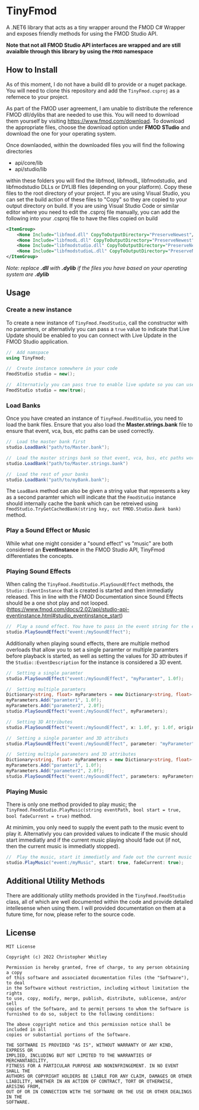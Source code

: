 # TinyFmod
A .NET6 library that acts as a tiny wrapper around the FMOD C# Wrapper and exposes friendly methods for using the FMOD Studio API. 

**Note that not all FMOD Studio API interfaces are wrapped and are still avaialble through this library by using the `FMOD` namespace**

## How to Install
As of this moment, I do not have a build dll to provide or a nuget package.  You will need to clone this repository and add the `TinyFmod.csproj` as a refernece to your project.

As part of the FMOD user agreement, I am unable to distribute the reference FMOD dll/dylibs that are needed to use this.  You will need to download them yourself by visiting https://www.fmod.com/download. To download the appropriate files, choose the download option under **FMOD STudio** and download the one for your operating system.

Once downlaoded, within the downloaded files you will find the following directories
*   api/core/lib
*   api/studio/lib

within these folders you will find the libfmod, libfmodL, libfmodstudio, and libfmodstudio DLLs or DYLIB files (depending on your platform).  Copy these files to the root directory of your project.  If you are using Visual Studio, you can set the build action of these files to "Copy" so they are copied to your output directory on build.  If you are using Visual Studio Code or similar editor where you need to edit the .csproj file manually, you can add the following into your .csproj file to have the files copied on build

```xml
<ItemGroup>
    <None Include="libfmod.dll" CopyToOutputDirectory="PreserveNewest"/>
    <None Include="libfmodL.dll" CopyToOutputDirectory="PreserveNewest"/>
    <None Include="libfmodstudio.dll" CopyToOutputDirectory="PreserveNewest"/>
    <None Include="libfmodstudioL.dll" CopyToOutputDirectory="PreserveNewest"/>
</ItemGroup>
```
*Note: replace **.dll** with **.dylib** if the files you have based on your operating system are **.dylib***

## Usage

### Create a new instance
To create a new instance of `TinyFmod.FmodStudio`, call the constructor with no paramters, or alternativly you can pass a `true` value to indicate that Live Update should be enabled to you can connect with Live Update in the FMOD Studio application.

```cs
//  Add namspace
using TinyFmod;

//  Create instance somewhere in your code
FmodStudio studio = new();

//  Alternativly you can pass true to enable live update so you can use the live update feature within the FMOD Studio application.
FmodStudio studio = new(true);
```

### Load Banks
Once you have created an instance of `TinyFmod.FmodStudio`, you need to load the bank files.  Ensure that you also load the **Master.strings.bank** file to ensure that event, vca, bus, etc paths can be used correctly.

```cs
//  Load the master bank first
studio.LoadBank("path/to/Master.bank");

//  Load the master strings bank so that event, vca, bus, etc paths work correctly
studio.LoadBank("path/to/Master.strings.bank")

//  Load the rest of your banks
studio.LoadBank("path/to/myBank.bank");
```

The `LoadBank` method can also be given a string value that represents a key as a second paramter which will indicate that the `FmodStudio` instance should internally cache the bank which can be retreived using `FmodStudio.TryGetCachedBank(string key, out FMOD.Studio.Bank bank)` method.

### Play a Sound Effect or Music
While what one might consider a "sound effect" vs "music" are both considered an **EventInstance** in the FMOD Studio API, TinyFmod differentiates the concepts.

### Playing Sound Effects
When caling the `TinyFmod.FmodStudio.PlaySoundEffect` methods, the `Studio::EventInstance` that is created is started and then immediatly released.  This in line with the FMOD Documentation since Sound Effects should be a one shot play and not looped. (https://www.fmod.com/docs/2.02/api/studio-api-eventinstance.html#studio_eventinstance_start)

```cs
//  Play a sound effect. You have to pass in the event string for the event.
studio.PlaySoundEffect("event:/mySoundEffect");
```

Additionally when playing sound effects, there are multiple method overloads that allow you to set a single paramter or multiple paramters before playback is started, as well as setting the values for 3D attributes if the `Studio::EventDescription` for the instance is considered a 3D event.

```cs
//  Setting a single paramter
studio.PlaySoundEffect("event:/mySoundEffect", "myParamter", 1.0f);

//  Setting multiple paramters
Dictionary<string, float> myParameters = new Dictionary<string, float>();
myParameters.Add("paramter1", 1.0f);
myParameters.Add("parameter2", 2.0f);
studio.PlaySoundEffect("event:/mySoundEffect", myParameters);

//  Setting 3D Attributes
studio.PlaySoundEffect("event:/mySoundEffect", x: 1.0f, y: 1.0f, originX: 0.0f, originY: 0.0f);

//  Setting a single paramter and 3D attributs
studio.PlaySoundEffect("event:/mySoundEffect", parameter: "myParameter", value: 1.0f, x: 1.0f, y: 1.0f, originX: 0.0f, originY: 0.0f);

//  Setting multiple parameters and 3D attributes
Dictionary<string, float> myParameters = new Dictionary<string, float>();
myParameters.Add("paramter1", 1.0f);
myParameters.Add("parameter2", 2.0f);
studio.PlaySoundEffect("event:/mySoundEffect", parameters: myParameters, value: 1.0f, x: 1.0f, y: 1.0f, originX: 0.0f, originY: 0.0f);
```
### Playing Music
There is only one method provided to play music; the `TinyFmod.FmodStudio.PlayMusic(string eventPath, bool start = true, bool fadeCurrent = true)` method.

At minimim, you only need to supply the event path to the music event to play it.  Alternativly you can provided values to indicate if the music should start immediatly and if the current music playing should fade out (if not, then the current music is immediatly stopped).

```cs
//  Play the music, start it immediatly and fade out the current music playing (if any)
studio.PlayMusic("event:/myMusic", start: true, fadeCurrent: true);
```

## Additional Utility Methods
There are additionaly utility methods provided in the `TinyFmod.FmodStudio` class, all of which are well documented within the code and provide detailed intellesense when using them.  I will provided documentation on them at a future time, for now, please refer to the source code.

## License
```
MIT License

Copyright (c) 2022 Christopher Whitley

Permission is hereby granted, free of charge, to any person obtaining a copy
of this software and associated documentation files (the "Software"), to deal
in the Software without restriction, including without limitation the rights
to use, copy, modify, merge, publish, distribute, sublicense, and/or sell
copies of the Software, and to permit persons to whom the Software is
furnished to do so, subject to the following conditions:

The above copyright notice and this permission notice shall be included in all
copies or substantial portions of the Software.

THE SOFTWARE IS PROVIDED "AS IS", WITHOUT WARRANTY OF ANY KIND, EXPRESS OR
IMPLIED, INCLUDING BUT NOT LIMITED TO THE WARRANTIES OF MERCHANTABILITY,
FITNESS FOR A PARTICULAR PURPOSE AND NONINFRINGEMENT. IN NO EVENT SHALL THE
AUTHORS OR COPYRIGHT HOLDERS BE LIABLE FOR ANY CLAIM, DAMAGES OR OTHER
LIABILITY, WHETHER IN AN ACTION OF CONTRACT, TORT OR OTHERWISE, ARISING FROM,
OUT OF OR IN CONNECTION WITH THE SOFTWARE OR THE USE OR OTHER DEALINGS IN THE
SOFTWARE.
```

